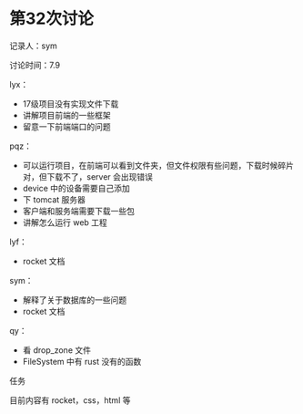 # 第32次讨论

记录人：sym

讨论时间：7.9



lyx：

- 17级项目没有实现文件下载
- 讲解项目前端的一些框架
- 留意一下前端端口的问题

pqz：

- 可以运行项目，在前端可以看到文件夹，但文件权限有些问题，下载时候碎片对，但下载不了，server 会出现错误
- device 中的设备需要自己添加
- 下 tomcat 服务器
- 客户端和服务端需要下载一些包
- 讲解怎么运行 web 工程

lyf：

- rocket 文档

sym：

- 解释了关于数据库的一些问题
- rocket 文档

qy：

- 看 drop_zone 文件
- FileSystem 中有 rust 没有的函数



任务

目前内容有 rocket，css，html 等

